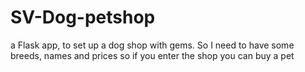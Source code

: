 # SV-Dog-petshop
 a Flask app, to set up a dog shop with gems. So I need to have some breeds, names and prices so if you enter the shop you can buy a pet
